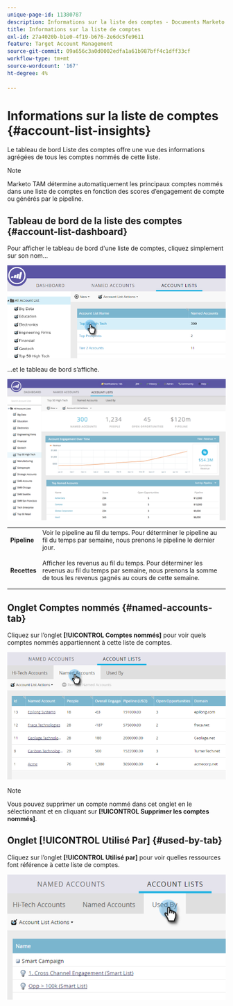```yaml
---
unique-page-id: 11380787
description: Informations sur la liste des comptes - Documents Marketo - Documentation du produit
title: Informations sur la liste de comptes
exl-id: 27a4020b-b1e0-4f19-b676-2e6dc5fe9611
feature: Target Account Management
source-git-commit: 09a656c3a0d0002edfa1a61b987bff4c1dff33cf
workflow-type: tm+mt
source-wordcount: '167'
ht-degree: 4%

---
```


# Informations sur la liste de comptes {#account-list-insights}

Le tableau de bord Liste des comptes offre une vue des informations agrégées de tous les comptes nommés de cette liste.

>[!NOTE]
>
>Marketo TAM détermine automatiquement les principaux comptes nommés dans une liste de comptes en fonction des scores d’engagement de compte ou générés par le pipeline.

## Tableau de bord de la liste des comptes {#account-list-dashboard}

Pour afficher le tableau de bord d&#39;une liste de comptes, cliquez simplement sur son nom...

![](assets/one-new.png)

...et le tableau de bord s’affiche.

![](assets/two-new-1.png)

<table>
 <tbody>
  <tr>
   <td colspan="1"><strong><span class="uicontrol">Pipeline</span></strong></td>
   <td colspan="1">Voir le pipeline au fil du temps. Pour déterminer le pipeline au fil du temps par semaine, nous prenons le pipeline le dernier jour.</td>
  </tr>
  <tr>
   <td><strong><span class="uicontrol">Recettes</span></strong></td>
   <td><p>Afficher les revenus au fil du temps. Pour déterminer les revenus au fil du temps par semaine, nous prenons la somme de tous les revenus gagnés au cours de cette semaine.</p></td>
  </tr>
 </tbody>
</table>

## Onglet Comptes nommés {#named-accounts-tab}

Cliquez sur l’onglet **[!UICONTROL Comptes nommés]** pour voir quels comptes nommés appartiennent à cette liste de comptes.

![](assets/three-1.png)

>[!NOTE]
>
>Vous pouvez supprimer un compte nommé dans cet onglet en le sélectionnant et en cliquant sur **[!UICONTROL Supprimer les comptes nommés]**.

## Onglet [!UICONTROL Utilisé Par] {#used-by-tab}

Cliquez sur l’onglet **[!UICONTROL Utilisé par]** pour voir quelles ressources font référence à cette liste de comptes.

![](assets/four-2.png)
